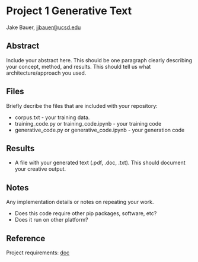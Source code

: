 # Project 1 Generative Text

Jake Bauer, jjbauer@ucsd.edu

## Abstract

Include your abstract here. This should be one paragraph clearly describing your concept, method, and results. This should tell us what architecture/approach you used.

## Files

Briefly decribe the files that are included with your repository:
- corpus.txt - your training data.
- training_code.py or training_code.ipynb - your training code
- generative_code.py or generative_code.ipynb - your generation code

## Results

- A file with your generated text (.pdf, .doc, .txt). This should document your creative output.

## Notes

Any implementation details or notes on repeating your work. 

- Does this code require other pip packages, software, etc?
- Does it run on other platform?

## Reference

Project requirements: [doc](https://docs.google.com/document/d/13ueceIyuUc4ATD7B-SFZK641MycFZ57eZ9n1lQ3Y1CM/edit?usp=sharing)
